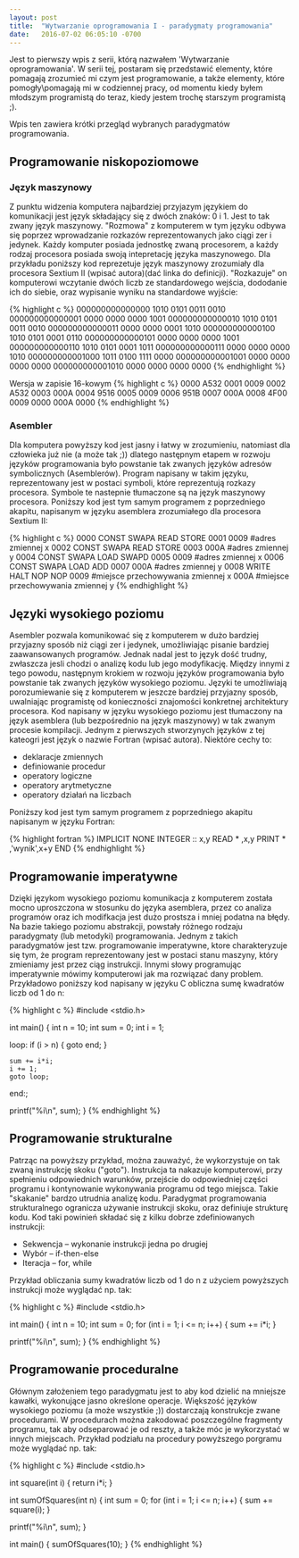 ```yaml
---
layout: post
title:  "Wytwarzanie oprogramowania I - paradygmaty programowania"
date:   2016-07-02 06:05:10 -0700
---
```


Jest to pierwszy wpis z serii, którą nazwałem 'Wytwarzanie oprogramowania'. W serii tej, postaram się przedstawić elementy, które pomagają zrozumieć mi czym jest programowanie, a także elementy, które pomogły\pomagają mi w codziennej pracy, od momentu kiedy byłem młodszym programistą do teraz, kiedy jestem trochę starszym programistą ;).

Wpis ten zawiera krótki przegląd wybranych paradygmatów programowania.

## Programowanie niskopoziomowe
### Język maszynowy
Z punktu widzenia komputera najbardziej przyjazym językiem do komunikacji jest język składający się z dwóch znaków: 0 i 1. Jest to tak zwany język maszynowy. "Rozmowa" z komputerem w tym języku odbywa się poprzez wprowadzanie rozkazów reprezentowanych jako ciągi zer i jedynek. Każdy komputer posiada jednostkę zwaną procesorem, a każdy rodzaj procesora posiada swoją intepretację języka maszynowego. Dla przykładu poniższy kod reprezetuje język maszynowy zrozumiały dla procesora Sextium II (wpisać autora)(dać linka do definicji). "Rozkazuje" on komputerowi wczytanie dwóch liczb ze standardowego wejścia, dododanie ich do siebie, oraz wypisanie wyniku na standardowe wyjście:

{% highlight c %}
000000000000000 1010 0101 0011 0010
000000000000001 0000 0000 0000 1001
000000000000010 1010 0101 0011 0010
000000000000011 0000 0000 0001 1010
000000000000100 1010 0101 0001 0110
000000000000101 0000 0000 0000 1001
000000000000110 1010 0101 0001 1011
000000000000111 0000 0000 0000 1010
000000000001000 1011 0100 1111 0000
000000000001001 0000 0000 0000 0000
000000000001010 0000 0000 0000 0000
{% endhighlight %}

Wersja w zapisie 16-kowym
{% highlight c %}
0000 A532
0001 0009
0002 A532
0003 000A
0004 9516
0005 0009
0006 951B
0007 000A
0008 4F00
0009 0000
000A 0000
{% endhighlight %}

### Asembler
Dla komputera powyższy kod jest jasny i łatwy w zrozumieniu, natomiast dla człowieka już nie (a może tak ;)) dlatego następnym etapem w rozwoju języków programowania było powstanie tak zwanych języków adresów symbolicznych (Asemblerów). Program napisany w takim języku, reprezentowany jest w postaci symboli, które reprezentują rozkazy procesora. Symbole te  nastepnie tłumaczone są na język maszynowy procesora. Poniższy kod jest tym samym programem z poprzedniego akapitu, napisanym w języku asemblera zrozumiałego dla procesora Sextium II:

{% highlight c %}
0000 CONST SWAPA READ STORE
0001 0009 #adres zmiennej x
0002 CONST SWAPA READ STORE
0003 000A #adres zmiennej y
0004 CONST SWAPA LOAD SWAPD
0005 0009 #adres zmiennej x
0006 CONST SWAPA LOAD ADD
0007 000A #adres zmiennej y
0008 WRITE HALT NOP NOP
0009 #miejsce przechowywania zmiennej x
000A #miejsce przechowywania zmiennej y
{% endhighlight %}

## Języki wysokiego poziomu
Asembler pozwala komunikować się z komputerem w dużo bardziej przyjazny sposób niż ciągi zer i jedynek, umożliwiając pisanie bardziej zaawansowanych programów. Jednak nadal jest to język dość trudny, zwłaszcza jesli chodzi o analizę kodu lub jego modyfikację. Między innymi z tego powodu, następnym krokiem w rozwoju języków programowania było powstanie tak zwanych języków wysokiego poziomu. Języki te umożliwiają porozumiewanie się z komputerem w jeszcze bardziej przyjazny sposób, uwalniając programistę od konieczności znajomości konkretnej architektury procesora. Kod napisany w języku wysokiego poziomu jest tłumaczony na język asemblera (lub bezpośrednio na język maszynowy) w tak zwanym procesie kompilacji. Jednym z pierwszych stworzynych języków z tej kateogri jest język o nazwie Fortran (wpisać autora). Niektóre cechy to:
* deklaracje zmiennych
* definiowanie procedur
* operatory logiczne
* operatory arytmetyczne
* operatory działań na liczbach

Poniższy kod jest tym samym programem z poprzedniego akapitu napisanym w języku Fortran:

{% highlight fortran %}
IMPLICIT NONE
INTEGER :: x,y
READ * ,x,y
PRINT * ,'wynik',x+y
END
{% endhighlight %}

## Programowanie imperatywne
Dzięki językom wysokiego poziomu komunikacja z komputerem została mocno uproszczona w stosunku do języka asemblera, przez co analiza programów oraz ich modifkacja jest dużo prostsza i mniej podatna na błędy. Na bazie takiego poziomu abstrakcji, powstały różnego rodzaju paradygmaty (lub metodyki) programowania. Jednym z takich paradygmatów jest tzw. programowanie imperatywne, ktore charakteryzuje się tym, że program reprezentowany jest w postaci stanu maszyny, który zmieniamy jest przez ciąg instrukcji. Innymi słowy programując imperatywnie mówimy komputerowi jak ma rozwiązać dany problem. Przykładowo poniższy kod napisany w języku C obliczna sumę kwadratów liczb od 1 do n:

{% highlight c %}
#include <stdio.h>

int main()
{
  int n = 10;
  int sum = 0;
  int i = 1;

  loop:
    if (i > n)
    {
      goto end;
    }		

    sum += i*i;
    i += 1;
    goto loop;

  end:;

  printf("%i\n", sum);
}
{% endhighlight %}

## Programowanie strukturalne
Patrząc na powyższy przykład, można zauważyć, że wykorzystuje on tak zwaną instrukcję skoku ("goto"). Instrukcja ta nakazuje komputerowi, przy spełnieniu odpowiednich warunków,  przejście do odpowiedniej części programu i kontynowanie wykonywania programu od tego miejsca. Takie "skakanie" bardzo utrudnia analizę kodu. Paradygmat programowania strukturalnego ogranicza używanie instrukcji skoku, oraz definiuje strukturę kodu. Kod taki powinień składać się z kilku dobrze zdefiniowanych instrukcji:
* Sekwencja – wykonanie instrukcji jedna po drugiej
* Wybór – if-then-else
* Iteracja – for, while

Przykład obliczania sumy kwadratów liczb od 1 do n z użyciem powyższych instrukcji może wyglądać np. tak:

{% highlight c %}
#include <stdio.h>

int main()
{
  int n = 10;
  int sum = 0;
  for (int i = 1; i <= n; i++)
  {
    sum += i*i;
  }

  printf("%i\n", sum);
}
{% endhighlight %}

## Programowanie proceduralne
Głównym założeniem tego paradygmatu jest to aby kod dzielić na mniejsze kawałki, wykonujące jasno określone operacje. Większość języków wysokiego poziomu (a może wszystkie ;)) dostarczają konstrukcje zwane procedurami. W procedurach można zakodować poszczególne fragmenty programu, tak aby odseparować je od reszty, a także móc je wykorzystać w innych miejscach. Przykład podziału na procedury powyższego porgramu może wyglądać np. tak:

{% highlight c %}
#include <stdio.h>

int square(int i)
{
  return i*i;
}

int sumOfSquares(int n)
{
  int sum = 0;
  for (int i = 1; i <= n; i++)
  {
    sum += square(i);
  }

  printf("%i\n", sum);
}

int main()
{
  sumOfSquares(10);
}
{% endhighlight %}
